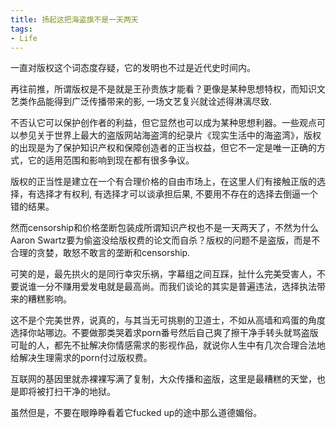 ```yaml
---
title: 扬起这把海盗旗不是一天两天
tags:
- Life
---
```


一直对版权这个词态度存疑，它的发明也不过是近代史时间内。


再往前推，所谓版权是不是就是王孙贵族才能看？更像是某种思想特权，而知识文艺类作品能得到广泛传播带来的影, 一场文艺复兴就诠述得淋漓尽致. 


不否认它可以保护创作者的利益，但它显然也可以成为某种思想利器。一些观点可以参见关于世界上最大的盗版网站海盗湾的纪录片《现实生活中的海盗湾》，版权的出现是为了保护知识产权和保障创造者的正当权益，但它不一定是唯一正确的方式，它的适用范围和影响到现在都有很多争议。


版权的正当性是建立在一个有合理价格的自由市场上，在这里人们有接触正版的选择，有选择才有权利, 有选择才可以谈承担后果, 不要用不存在的选择去倒逼一个错的结果。


然而censorship和价格垄断包装成所谓知识产权也不是一天两天了，不然为什么Aaron Swartz要为偷盗没给版权费的论文而自杀？版权的问题不是盗版，而是不合理的贪婪，敢怒不敢言的垄断和censorship. 


可笑的是，最先拱火的是同行幸灾乐祸，字幕组之间互踩，扯什么完美受害人，不要说谁一分不赚用爱发电就是最高尚。而我们谈论的其实是普遍违法，选择执法带来的糟糕影响。


这不是个完美世界，说真的，与其当无可挑剔的卫道士，不如从高墙和鸡蛋的角度选择你站哪边。不要做那类哭着求porn番号然后自己爽了擦干净手转头就骂盗版可耻的人，都先不扯解决你情感需求的影视作品，就说你人生中有几次合理合法地给解决生理需求的porn付过版权费。


互联网的基因里就赤裸裸写满了复制，大众传播和盗版，这里是最糟糕的天堂，也是即将被打扫干净的地狱。


虽然但是，不要在眼睁睁看着它fucked up的途中那么道德媚俗。
